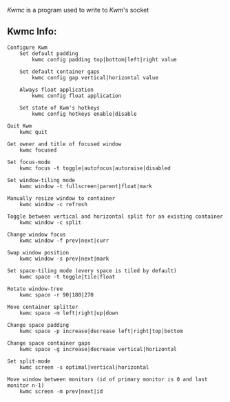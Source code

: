 *Kwmc* is a program used to write to *Kwm*'s socket

## Kwmc Info:
    Configure Kwm
        Set default padding
            kwmc config padding top|bottom|left|right value

        Set default container gaps
            kwmc config gap vertical|horizontal value

        Always float application
            kwmc config float application

        Set state of Kwm's hotkeys
            kwmc config hotkeys enable|disable

    Quit Kwm
        kwmc quit

    Get owner and title of focused window
        kwmc focused

    Set focus-mode
        kwmc focus -t toggle|autofocus|autoraise|disabled

    Set window-tiling mode
        kwmc window -t fullscreen|parent|float|mark

    Manually resize window to container
        kwmc window -c refresh

    Toggle between vertical and horizontal split for an existing container
        kwmc window -c split

    Change window focus
        kwmc window -f prev|next|curr

    Swap window position
        kwmc window -s prev|next|mark

    Set space-tiling mode (every space is tiled by default)
        kwmc space -t toggle|tile|float

    Rotate window-tree
        kwmc space -r 90|180|270

    Move container splitter
        kwmc space -m left|right|up|down

    Change space padding
        kwmc space -p increase|decrease left|right|top|bottom

    Change space container gaps
        kwmc space -g increase|decrease vertical|horizontal

    Set split-mode
        kwmc screen -s optimal|vertical|horizontal

    Move window between monitors (id of primary monitor is 0 and last monitor n-1)
        kwmc screen -m prev|next|id

